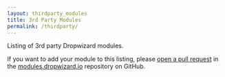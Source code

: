 ```yaml
---
layout: thirdparty_modules
title: 3rd Party Modules
permalink: /thirdparty/
---
```


Listing of 3rd party Dropwizard modules.

If you want to add your module to this listing, please [open a pull request](https://github.com/dropwizard/modules.dropwizard.io/pulls) in the [modules.dropwizard.io](https://github.com/dropwizard/modules.dropwizard.io) repository on GitHub.
